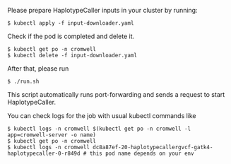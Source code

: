 Please prepare HaplotypeCaller inputs in your cluster by running:
```
$ kubectl apply -f input-downloader.yaml
```

Check if the pod is completed and delete it.

```
$ kubectl get po -n cromwell
$ kubectl delete -f input-downloader.yaml
```

After that, please run

```
$ ./run.sh
```

This script automatically runs port-forwarding and sends a request to start HaplotypeCaller.

You can check logs for the job with usual kubectl commands like

```
$ kubectl logs -n cromwell $(kubectl get po -n cromwell -l app=cromwell-server -o name)
$ kubectl get po -n cromwell
$ kubectl logs -n cromwell dc8a87ef-20-haplotypecallergvcf-gatk4-haplotypecaller-0-r849d # this pod name depends on your env
```
